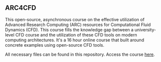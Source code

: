 ## ARC4CFD

This open-source, asynchronous course on the effective utilization of Advanced Research Computing (ARC) resources for Computational Fluid Dynamics (CFD). This course fills the knowledge gap between a university-level CFD course and the utilization of these CFD tools on modern computing architectures. It's a 16 hour online course that built around concrete examples using open-source CFD tools.

All necessary files can be found in this repository. Access the course [here](https://arc4cfd.github.io).